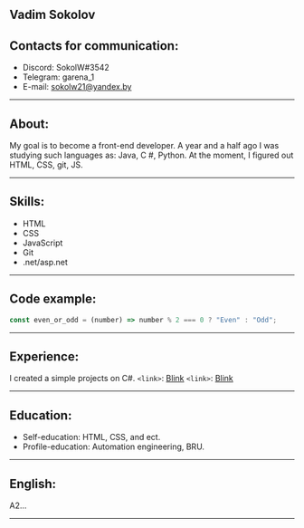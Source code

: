 ## Vadim Sokolov

## Contacts for communication:

- Discord: SokolW#3542        
- Telegram: garena_1
- E-mail: sokolw21@yandex.by

--------------

## About:

My goal is to become a front-end developer. A year and a half ago I was studying such languages as: Java, C #, Python. At the moment, I figured out HTML, CSS, git, JS.

--------------

## Skills:
- HTML
- CSS
- JavaScript
- Git
- .net/asp.net

--------------

## Code example:
```javascript
const even_or_odd = (number) => number % 2 === 0 ? "Even" : "Odd";
```

--------------

## Experience:
I created a simple projects on C#. 
`<link>`: [Blink](https://github.com/sokolw/Blink)
`<link>`: [Blink](https://github.com/sokolw/Millionaires)

-------------------------------

## Education:
- Self-education: HTML, CSS, and ect.
- Profile-education: Automation engineering, BRU.

--------------

## English:

A2...

--------------